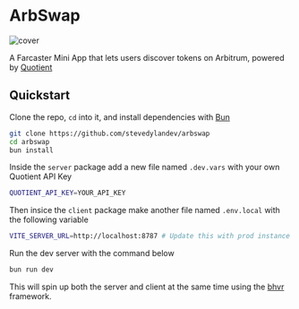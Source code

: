 # ArbSwap

![cover](https://arbswap.trading/og.png)

A Farcaster Mini App that lets users discover tokens on Arbitrum, powered by [Quotient](https://quotient.social)

## Quickstart

Clone the repo, `cd` into it, and install dependencies with [Bun](https://bun.sh)

```bash
git clone https://github.com/stevedylandev/arbswap
cd arbswap
bun install
```

Inside the `server` package add a new file named `.dev.vars` with your own Quotient API Key

```bash .dev.vars
QUOTIENT_API_KEY=YOUR_API_KEY
```

Then insice the `client` package make another file named `.env.local` with the following variable

```bash
VITE_SERVER_URL=http://localhost:8787 # Update this with prod instance when deployed
```

Run the dev server with the command below

```bash
bun run dev
```

This will spin up both the server and client at the same time using the [bhvr](https://bhvr.dev) framework.
